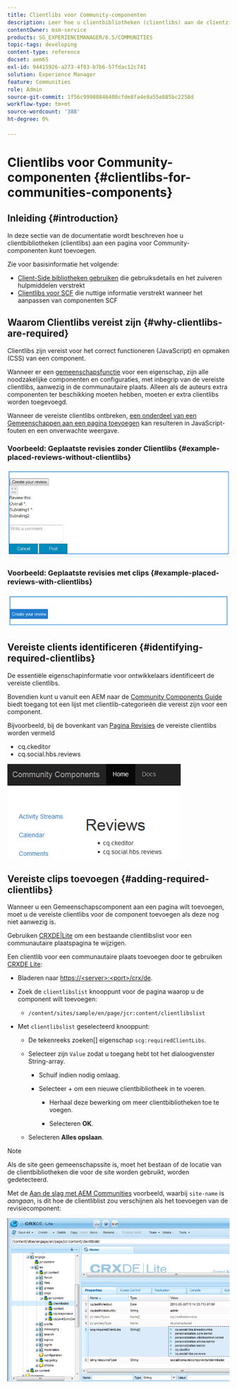 ```yaml
---
title: Clientlibs voor Community-componenten
description: Leer hoe u clientbibliotheken (clientlibs) aan de clientzijde aan een pagina toevoegt, zodat u gebruiksdetails kunt verzamelen en foutopsporingsgereedschappen kunt gebruiken voor de onderdelen van de Gemeenschappen.
contentOwner: msm-service
products: SG_EXPERIENCEMANAGER/6.5/COMMUNITIES
topic-tags: developing
content-type: reference
docset: aem65
exl-id: 94415926-a273-4f03-b7b6-57fdac12c741
solution: Experience Manager
feature: Communities
role: Admin
source-git-commit: 1f56c99980846400cfde8fa4e9a55e885bc2258d
workflow-type: tm+mt
source-wordcount: '388'
ht-degree: 0%

---
```


# Clientlibs voor Community-componenten {#clientlibs-for-communities-components}

## Inleiding {#introduction}

In deze sectie van de documentatie wordt beschreven hoe u clientbibliotheken (clientlibs) aan een pagina voor Community-componenten kunt toevoegen.

Zie voor basisinformatie het volgende:

* [Client-Side bibliotheken gebruiken](/help/sites-developing/clientlibs.md) die gebruiksdetails en het zuiveren hulpmiddelen verstrekt
* [Clientlibs voor SCF](/help/communities/client-customize.md#clientlibs) die nuttige informatie verstrekt wanneer het aanpassen van componenten SCF


## Waarom Clientlibs vereist zijn {#why-clientlibs-are-required}

Clientlibs zijn vereist voor het correct functioneren (JavaScript) en opmaken (CSS) van een component.

Wanneer er een [gemeenschapsfunctie](/help/communities/functions.md) voor een eigenschap, zijn alle noodzakelijke componenten en configuraties, met inbegrip van de vereiste clientlibs, aanwezig in de communautaire plaats. Alleen als de auteurs extra componenten ter beschikking moeten hebben, moeten er extra clientlibs worden toegevoegd.

Wanneer de vereiste clientlibs ontbreken, [een onderdeel van een Gemeenschappen aan een pagina toevoegen](/help/communities/author-communities.md) kan resulteren in JavaScript-fouten en een onverwachte weergave.

### Voorbeeld: Geplaatste revisies zonder Clientlibs {#example-placed-reviews-without-clientlibs}

![geplaatste beoordelingen](assets/placed-reviews.png)

### Voorbeeld: Geplaatste revisies met clips {#example-placed-reviews-with-clientlibs}

![revisies-clientlibs](assets/reviews-clientlibs.png)

## Vereiste clients identificeren {#identifying-required-clientlibs}

De essentiële eigenschapinformatie voor ontwikkelaars identificeert de vereiste clientlibs.

Bovendien kunt u vanuit een AEM naar de [Community Components Guide](/help/communities/components-guide.md) biedt toegang tot een lijst met clientlib-categorieën die vereist zijn voor een component.

Bijvoorbeeld, bij de bovenkant van [Pagina Revisies](https://localhost:4502/content/community-components/en/reviews.html) de vereiste clientlibs worden vermeld

* cq.ckeditor
* cq.social.hbs.reviews

![clientlibs-reviews](assets/clientlibs-reviews.png)

## Vereiste clips toevoegen {#adding-required-clientlibs}

Wanneer u een Gemeenschapscomponent aan een pagina wilt toevoegen, moet u de vereiste clientlibs voor de component toevoegen als deze nog niet aanwezig is.

Gebruiken [CRXDE|Lite](#using-crxde-lite) om een bestaande clientlibslist voor een communautaire plaatspagina te wijzigen.

Een clientlib voor een communautaire plaats toevoegen door te gebruiken [CRXDE Lite](/help/sites-developing/developing-with-crxde-lite.md):

* Bladeren naar [https://&lt;server>:&lt;port>/crx/de](https://localhost:4502/crx/de).
* Zoek de `clientlibslist` knooppunt voor de pagina waarop u de component wilt toevoegen:

   * `/content/sites/sample/en/page/jcr:content/clientlibslist`

* Met `clientlibslist` geselecteerd knooppunt:

   * De tekenreeks zoeken[] eigenschap `scg:requiredClientLibs`.
   * Selecteer zijn `Value` zodat u toegang hebt tot het dialoogvenster String-array.

      * Schuif indien nodig omlaag.
      * Selecteer + om een nieuwe clientbibliotheek in te voeren.

         * Herhaal deze bewerking om meer clientbibliotheken toe te voegen.

         * Selecteren **OK**.

   * Selecteren **Alles opslaan**.

>[!NOTE]
>
>Als de site geen gemeenschapssite is, moet het bestaan of de locatie van de clientbibliotheken die voor de site worden gebruikt, worden gedetecteerd.

Met de [Aan de slag met AEM Communities](/help/communities/getting-started.md) voorbeeld, waarbij `site-name` is *aangaan*, is dit hoe de clientliblist zou verschijnen als het toevoegen van de revisiecomponent:

![revisie-component](assets/review-component.png)
